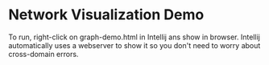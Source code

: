 # Network Visualization Demo

To run, right-click on graph-demo.html in Intellij ans show in browser.
Intellij automatically uses a webserver to show it so you don't need to worry about cross-domain errors.
